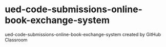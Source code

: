 # ued-code-submissions-online-book-exchange-system
ued-code-submissions-online-book-exchange-system created by GitHub Classroom
